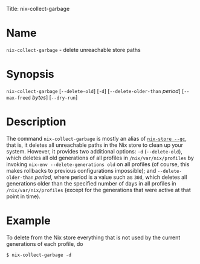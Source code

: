 Title: nix-collect-garbage

# Name

`nix-collect-garbage` - delete unreachable store paths

# Synopsis

`nix-collect-garbage` [`--delete-old`] [`-d`] [`--delete-older-than` *period*] [`--max-freed` *bytes*] [`--dry-run`]

# Description

The command `nix-collect-garbage` is mostly an alias of [`nix-store
--gc`](#rsec-nix-store-gc), that is, it deletes all unreachable paths in
the Nix store to clean up your system. However, it provides two
additional options: `-d` (`--delete-old`), which deletes all old
generations of all profiles in `/nix/var/nix/profiles` by invoking
`nix-env --delete-generations old` on all profiles (of course, this
makes rollbacks to previous configurations impossible); and
`--delete-older-than` *period*, where period is a value such as `30d`,
which deletes all generations older than the specified number of days in
all profiles in `/nix/var/nix/profiles` (except for the generations that
were active at that point in time).

# Example

To delete from the Nix store everything that is not used by the current
generations of each profile, do

    $ nix-collect-garbage -d
